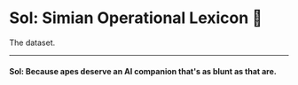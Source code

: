 # Sol: Simian Operational Lexicon 🤖
The dataset.  

---

#### Sol: Because apes deserve an AI companion that's as blunt as that are.  
